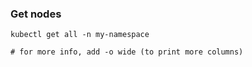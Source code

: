 ### Get nodes

```
kubectl get all -n my-namespace

# for more info, add -o wide (to print more columns)
```